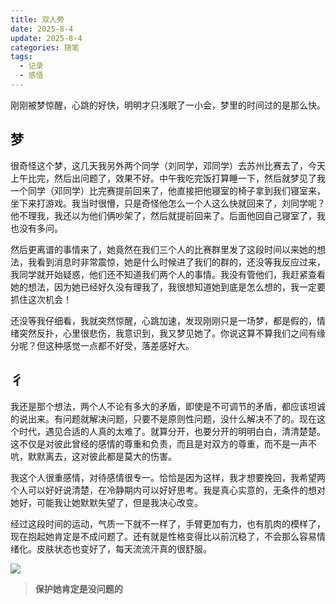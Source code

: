 ```yaml
---
title: 双人旁
date: 2025-8-4
update: 2025-8-4
categories: 随笔
tags:
  - 记录
  - 感悟
---
```


刚刚被梦惊醒，心跳的好快，明明才只浅眠了一小会，梦里的时间过的是那么快。

<!-- more -->

## 梦

很奇怪这个梦，这几天我另外两个同学（刘同学，邓同学）去苏州比赛去了，今天上午比完，然后出问题了，效果不好。中午我吃完饭打算睡一下，然后就梦见了我一个同学（邓同学）比完赛提前回来了，他直接把他寝室的椅子拿到我们寝室来，坐下来打游戏。我当时很懵，只是奇怪他怎么一个人这么快就回来了，刘同学呢？他不理我，我还以为他们俩吵架了，然后就提前回来了。后面他回自己寝室了，我也没有多问。

然后更离谱的事情来了，她竟然在我们三个人的比赛群里发了这段时间以来她的想法，我看到消息时非常震惊，她是什么时候进了我们的群的，还没等我反应过来，我同学就开始疑惑，他们还不知道我们两个人的事情。我没有管他们，我赶紧查看她的想法，因为她已经好久没有理我了，我很想知道她到底是怎么想的，我一定要抓住这次机会！

还没等我仔细看，我就突然惊醒，心跳加速，发现刚刚只是一场梦，都是假的，情绪突然反扑，心里很悲伤，我意识到，我又梦见她了。你说这算不算我们之间有缘分呢？但这种感觉一点都不好受，落差感好大。

## 彳

我还是那个想法，两个人不论有多大的矛盾，即使是不可调节的矛盾，都应该坦诚的说出来。有问题就解决问题，只要不是原则性问题，没什么解决不了的。现在这个时代，遇见合适的人真的太难了。就算分开，也要分开的明明白白，清清楚楚。这不仅是对彼此曾经的感情的尊重和负责，而且是对双方的尊重，而不是一声不吭，默默离去，这对彼此都是莫大的伤害。

我这个人很重感情，对待感情很专一。恰恰是因为这样，我才想要挽回，我希望两个人可以好好说清楚，在冷静期内可以好好思考。我是真心实意的，无条件的想对她好，可能我让她默默失望了，但是我决心改变。

经过这段时间的运动，气质一下就不一样了，手臂更加有力，也有肌肉的模样了，现在抱起她肯定是不成问题了。还有就是性格变得比以前沉稳了，不会那么容易情绪化。皮肤状态也变好了，每天流流汗真的很舒服。

![](https://image-wlyblog-1370229696.cos.ap-guangzhou.myqcloud.com/img/%E6%95%88%E6%9E%9C.jpg)

> **保护她肯定是没问题的**